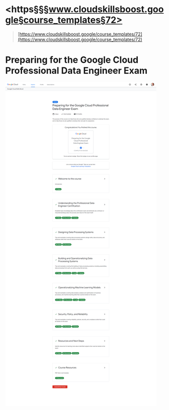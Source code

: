 # <https§§§www.cloudskillsboost.google§course_templates§72>

> [https://www.cloudskillsboost.google/course_templates/72](https://www.cloudskillsboost.google/course_templates/72)

# Preparing for the Google Cloud Professional Data Engineer Exam

 ![1688021262863.png](./1688021262863.png)
